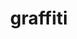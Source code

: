 ---
title: "graffiti"
id: tag.id
permalink: "/tags/graffiti"
videos: [674,742,1039,1040,1342,2124]
---